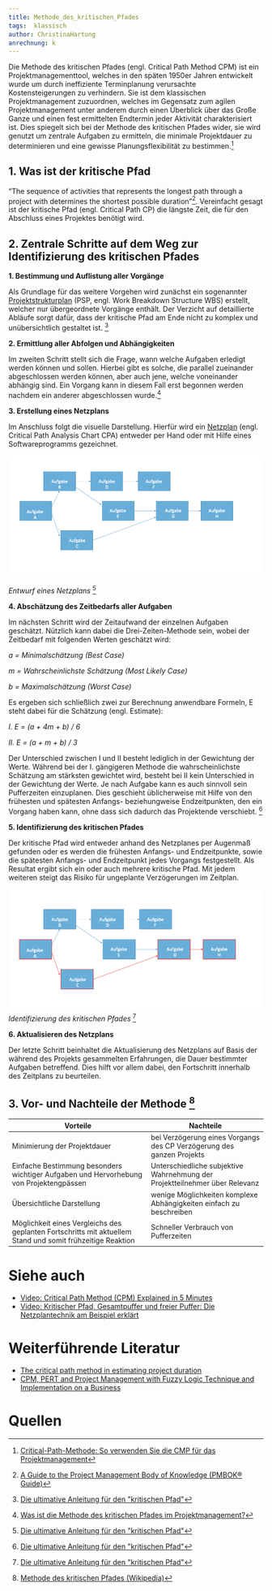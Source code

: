 ```yaml
---
title: Methode_des_kritischen_Pfades
tags:  klassisch
author: ChristinaHartung
anrechnung: k 
---
```


Die Methode des kritischen Pfades (engl. Critical Path Method CPM) ist ein Projektmanagementtool, welches in den späten 1950er Jahren entwickelt wurde um durch ineffiziente Terminplanung verursachte Kostensteigerungen zu verhindern. Sie ist dem klassischen Projektmanagement zuzuordnen, welches im Gegensatz zum agilen Projektmanagement unter anderem durch einen Überblick über das Große Ganze und einen fest ermittelten Endtermin jeder Aktivität charakterisiert ist. Dies spiegelt sich bei der Methode des kritischen Pfades wider, sie wird genutzt um zentrale Aufgaben zu ermitteln, die minimale Projektdauer zu determinieren und eine gewisse Planungsflexibilität zu bestimmen.[^1]


## 1. Was ist der kritische Pfad

“The sequence of activities that represents the longest path through a project with determines the shortest possible duration”[^2]. Vereinfacht gesagt ist der kritische Pfad (engl. Critical Path CP) die längste Zeit, die für den Abschluss eines Projektes benötigt wird.


## 2. Zentrale Schritte auf dem Weg zur Identifizierung des kritischen Pfades 

**1.	Bestimmung und Auflistung aller Vorgänge**

Als Grundlage für das weitere Vorgehen wird zunächst ein sogenannter [Projektstrukturplan](/kb/Projektstrukturplan.md) (PSP, engl. Work Breakdown Structure WBS) erstellt, welcher nur übergeordnete         Vorgänge enthält. Der Verzicht auf detaillierte Abläufe sorgt dafür, dass der kritische Pfad am Ende nicht zu komplex und unübersichtlich gestaltet ist. [^3]

**2.	Ermittlung aller Abfolgen und Abhängigkeiten**

Im zweiten Schritt stellt sich die Frage, wann welche Aufgaben erledigt werden können und sollen. Hierbei gibt es solche, die parallel zueinander abgeschlossen werden           können, aber auch jene, welche voneinander abhängig sind. Ein Vorgang kann in diesem Fall erst begonnen werden nachdem ein anderer abgeschlossen wurde.[^4]

**3.	Erstellung eines Netzplans**

Im Anschluss folgt die visuelle Darstellung. Hierfür wird ein [Netzplan](/kb/Netzplantechnik.md) (engl. Critical Path Analysis Chart CPA) entweder per Hand oder mit Hilfe eines Softwareprogramms gezeichnet.

![Netzplan](/kb/Methode_des_kritischen_Pfades/CriticalPath-DrawNetworkDiagram.png)

*Entwurf eines Netzplans* [^3]

**4.	Abschätzung des Zeitbedarfs aller Aufgaben**

Im nächsten Schritt wird der Zeitaufwand der einzelnen Aufgaben geschätzt. Nützlich kann dabei die Drei-Zeiten-Methode sein, wobei der Zeitbedarf mit         folgenden Werten geschätzt wird:


   *a = Minimalschätzung (Best Case)*
    
   *m = Wahrscheinlichste Schätzung (Most Likely Case)*
    
   *b = Maximalschätzung (Worst Case)*
    
Es ergeben sich schließlich zwei zur Berechnung anwendbare Formeln, E steht dabei für die Schätzung (engl. Estimate):

*I.    E = (a + 4m + b) / 6*

*II.   E = (a + m + b) / 3*
 
 Der Unterschied zwischen I und II besteht lediglich in der Gewichtung der Werte. Während bei der I. gängigeren Methode die wahrscheinlichste Schätzung am stärksten gewichtet     wird, besteht bei II kein Unterschied in der Gewichtung der Werte. 
 Je nach Aufgabe kann es auch sinnvoll sein Pufferzeiten einzuplanen. Dies geschieht üblicherweise mit Hilfe von den frühesten und spätesten Anfangs- beziehungweise Endzeitpunkten, den ein Vorgang haben kann, ohne dass sich dadurch das Projektende verschiebt. [^3]
   
**5.	Identifizierung des kritischen Pfades**

Der kritische Pfad wird entweder anhand des Netzplanes per Augenmaß gefunden oder es werden die frühesten Anfangs- und Endzeitpunkte, sowie die spätesten Anfangs- und           Endzeitpunkt jedes Vorgangs festgestellt. Als Resultat ergibt sich ein oder auch mehrere kritische Pfad. Mit jedem weiteren steigt das Risiko für ungeplante             Verzögerungen im Zeitplan.

![Netzplan](/kb/Methode_des_kritischen_Pfades/IdentifyCriticalPath.png)
*Identifizierung des kritischen Pfades* [^3]
    
**6.	Aktualisieren des Netzplans**
    
 Der letzte Schritt beinhaltet die Aktualisierung des Netzplans auf Basis der während des Projekts gesammelten Erfahrungen, die Dauer bestimmter Aufgaben betreffend. Dies        hilft vor allem dabei, den Fortschritt innerhalb des Zeitplans zu beurteilen. 




## 3. Vor- und Nachteile der Methode [^5]

| Vorteile      | Nachteile     |
| ------------- | ------------- |
|Minimierung der Projektdauer| bei Verzögerung eines Vorgangs des CP Verzögerung des ganzen Projekts|
|Einfache Bestimmung besonders wichtiger Aufgaben und Hervorhebung von Projektengpässen|Unterschiedliche subjektive Wahrnehmung der Projektteilnehmer über Relevanz|
|Übersichtliche Darstellung|wenige Möglichkeiten komplexe Abhängigkeiten einfach zu beschreiben|
|Möglichkeit eines Vergleichs des geplanten Fortschritts mit aktuellem Stand und somit frühzeitige Reaktion|Schneller Verbrauch von Pufferzeiten|


# Siehe auch

* [Video: Critical Path Method (CPM) Explained in 5 Minutes](https://www.youtube.com/watch?v=HbynnR0VN10)
* [Video: Kritischer Pfad, Gesamtpuffer und freier Puffer: Die Netzplantechnik am Beispiel erklärt](https://www.youtube.com/watch?v=kjjN7MDwgf0)

# Weiterführende Literatur

* [The critical path method in estimating project duration](https://www.infona.pl/resource/bwmeta1.element.baztech-c3d822db-42f7-4ad8-8b40-25acdb0518f9)
* [CPM, PERT and Project Management with Fuzzy Logic Technique and Implementation on a Business](https://www.sciencedirect.com/science/article/pii/S1877042815057250)

# Quellen

[^1]: [Critical-Path-Methode: So verwenden Sie die CMP für das Projektmanagement](https://asana.com/de/resources/critical-path-method)
[^2]: [A Guide to the Project Management Body of Knowledge (PMBOK® Guide)](https://www.pmi.org/pmbok-guide-standards/foundational/PMBOK)
[^3]: [Die ultimative Anleitung für den "kritischen Pfad"](https://de.smartsheet.com/critical-path-method)
[^4]: [Was ist die Methode des kritischen Pfades im Projektmanagement?](https://blog.hubspot.de/marketing/kritischer-pfad)
[^5]: [Methode des kritischen Pfades (Wikipedia)](https://de.wikipedia.org/wiki/Methode_des_kritischen_Pfades)


